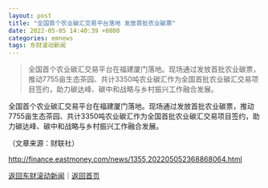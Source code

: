 ```yaml
---
layout: post
title: "全国首个农业碳汇交易平台落地 发放首批农业碳票"
date: 2022-05-05 14:40:39 +0800
categories: emnews
tags: 东财滚动新闻
---
```

> 全国首个农业碳汇交易平台在福建厦门落地。现场通过发放首批农业碳票，推动7755亩生态茶园、共计3350吨农业碳汇作为全国首批农业碳汇交易项目签约，助力碳达峰、碳中和战略与乡村振兴工作融合发展。

<p>全国首个农业碳汇交易平台在福建厦门落地。现场通过发放首批农业碳票，推动7755亩生态茶园、共计3350吨农业碳汇作为全国首批农业碳汇交易项目签约，助力碳达峰、碳中和战略与乡村振兴工作融合发展。</p><p class="em_media">（文章来源：财联社）</p>

<http://finance.eastmoney.com/news/1355,202205052368868064.html>

[返回东财滚动新闻](//finews.withounder.com/emnews/)｜[返回首页](//finews.withounder.com/)